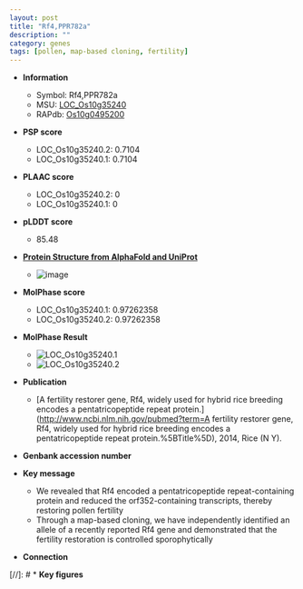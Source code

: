 ```yaml
---
layout: post
title: "Rf4,PPR782a"
description: ""
category: genes
tags: [pollen, map-based cloning, fertility]
---
```


* **Information**  
    + Symbol: Rf4,PPR782a  
    + MSU: [LOC_Os10g35240](http://rice.plantbiology.msu.edu/cgi-bin/ORF_infopage.cgi?orf=LOC_Os10g35240)  
    + RAPdb: [Os10g0495200](http://rapdb.dna.affrc.go.jp/viewer/gbrowse_details/irgsp1?name=Os10g0495200)  

* **PSP score**  
    + LOC_Os10g35240.2: 0.7104 
    + LOC_Os10g35240.1: 0.7104 

* **PLAAC score**  
    + LOC_Os10g35240.2: 0 
    + LOC_Os10g35240.1: 0 

* **pLDDT score**
    + 85.48

* **[Protein Structure from AlphaFold and UniProt](https://www.uniprot.org/uniprotkb/Q337H7/entry#structure)**
    + ![image](https://ricepsp.github.io/images/Q3/AF-Q337H7-F1.png)

* **MolPhase score**
    + LOC_Os10g35240.1: 0.97262358
    + LOC_Os10g35240.2: 0.97262358

* **MolPhase Result**
    + ![LOC_Os10g35240.1](https://304243504.github.io/Pictures/LOC_Os10g/LOC_Os10g35240.1.png)
    + ![LOC_Os10g35240.2](https://304243504.github.io/Pictures/LOC_Os10g/LOC_Os10g35240.2.png)

* **Publication**  
    + [A fertility restorer gene, Rf4, widely used for hybrid rice breeding encodes a pentatricopeptide repeat protein.](http://www.ncbi.nlm.nih.gov/pubmed?term=A fertility restorer gene, Rf4, widely used for hybrid rice breeding encodes a pentatricopeptide repeat protein.%5BTitle%5D), 2014, Rice (N Y).

* **Genbank accession number**  

* **Key message**  
    + We revealed that Rf4 encoded a pentatricopeptide repeat-containing protein and reduced the orf352-containing transcripts, thereby restoring pollen fertility
    + Through a map-based cloning, we have independently identified an allele of a recently reported Rf4 gene and demonstrated that the fertility restoration is controlled sporophytically

* **Connection**  

[//]: # * **Key figures**  


